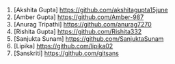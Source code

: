 1) [Akshita Gupta] https://github.com/akshitagupta15june
2) [Amber Gupta]  https://github.com/Amber-987
3) [Anurag Tripathi] https://github.com/anurag7270
4) [Rishita Gupta] https://github.com/Rishita332
5) [Sanjukta Sunam] https://github.com/SanjuktaSunam
6) [Lipika] https://github.com/lipika02
7) [Sanskriti] https://github.com/gitsans
